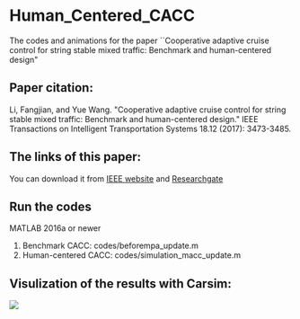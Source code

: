 # Human_Centered_CACC
The codes and animations for the paper ``Cooperative adaptive cruise control for string stable mixed traffic: Benchmark and human-centered design"

## Paper citation:
Li, Fangjian, and Yue Wang. "Cooperative adaptive cruise control for string stable mixed traffic: Benchmark and human-centered design." IEEE Transactions on Intelligent Transportation Systems 18.12 (2017): 3473-3485.

## The links of this paper:
You can download it from [IEEE website](https://ieeexplore.ieee.org/stamp/stamp.jsp?arnumber=8094925) and [Researchgate](https://www.researchgate.net/profile/Yue_Wang124/publication/320845983_Cooperative_Adaptive_Cruise_Control_for_String_Stable_Mixed_Traffic_Benchmark_and_Human-Centered_Design/links/5e0a2de092851c8364a6d08d/Cooperative-Adaptive-Cruise-Control-for-String-Stable-Mixed-Traffic-Benchmark-and-Human-Centered-Design.pdf)

## Run the codes
MATLAB 2016a or newer

1. Benchmark CACC: codes/beforempa_update.m
2. Human-centered CACC: codes/simulation_macc_update.m

## Visulization of the results with Carsim:
![](animation1.gif)


